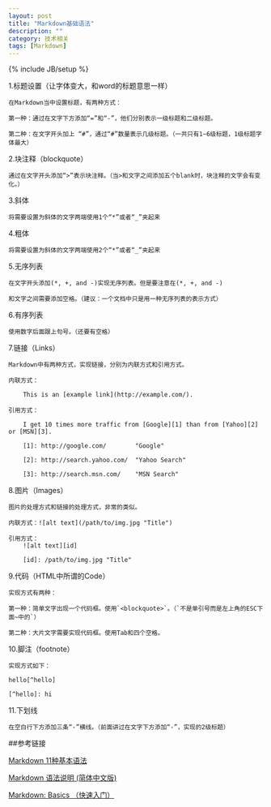 ```yaml
---
layout: post
title: "Markdown基础语法"
description: ""
category: 技术相关
tags: [Markdown]
---
```

{% include JB/setup %}

1.标题设置（让字体变大，和word的标题意思一样）

	在Markdown当中设置标题，有两种方式：

	第一种：通过在文字下方添加“=”和“-”，他们分别表示一级标题和二级标题。

	第二种：在文字开头加上 “#”，通过“#”数量表示几级标题。（一共只有1~6级标题，1级标题字体最大）

2.块注释（blockquote）

	通过在文字开头添加“>”表示块注释。（当>和文字之间添加五个blank时，块注释的文字会有变化。）

3.斜体

	将需要设置为斜体的文字两端使用1个“*”或者“_”夹起来

4.粗体

	将需要设置为斜体的文字两端使用2个“*”或者“_”夹起来

5.无序列表

	在文字开头添加(*, +, and -)实现无序列表。但是要注意在(*, +, and -)

	和文字之间需要添加空格。（建议：一个文档中只是用一种无序列表的表示方式）

6.有序列表

	使用数字后面跟上句号。（还要有空格）

7.链接（Links）

	Markdown中有两种方式，实现链接，分别为内联方式和引用方式。

	内联方式：

		This is an [example link](http://example.com/).

	引用方式：

		I get 10 times more traffic from [Google][1] than from [Yahoo][2] or [MSN][3].  

		[1]: http://google.com/        "Google" 

		[2]: http://search.yahoo.com/  "Yahoo Search" 

		[3]: http://search.msn.com/    "MSN Search"

 

8.图片（Images）

	图片的处理方式和链接的处理方式，非常的类似。

	内联方式：![alt text](/path/to/img.jpg "Title")

	引用方式：
		![alt text][id]

		[id]: /path/to/img.jpg "Title"

9.代码（HTML中所谓的Code）

	实现方式有两种：

	第一种：简单文字出现一个代码框。使用`<blockquote>`。（`不是单引号而是左上角的ESC下面~中的`）

	第二种：大片文字需要实现代码框。使用Tab和四个空格。

10.脚注（footnote）

	实现方式如下：

	hello[^hello]

	[^hello]: hi

11.下划线

	在空白行下方添加三条“-”横线。（前面讲过在文字下方添加“-”，实现的2级标题）




##参考链接


[Markdown 11种基本语法](http://www.cnblogs.com/hnrainll/p/3514637.html)

[Markdown 语法说明 (简体中文版)](http://www.appinn.com/markdown/)

[Markdown: Basics （快速入门）](http://wowubuntu.com/markdown/basic.html)